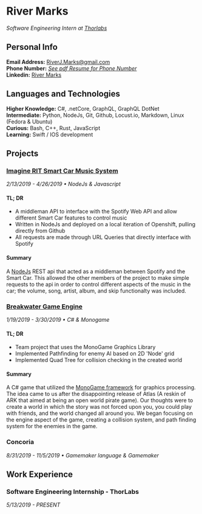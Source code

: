 # River Marks
*Software Engineering Intern at [Thorlabs](https://www.thorlabs.com/)*
## Personal Info
**Email Address:** RiverJ.Marks@gmail.com <br>
**Phone Number:** [*See pdf Resume for Phone Number*](https://github.com/rmarks6767/Resume/blob/master/River-Marks-Resume.pdf) <br>
**Linkedin:** [River Marks](https://www.linkedin.com/in/rivermarks/)
## Languages and Technologies
**Higher Knowledge:** C#, .netCore, GraphQL, GraphQL DotNet <br>
**Intermediate:** Python, NodeJs, Git, Github, Locust.io, Markdown, Linux (Fedora & Ubuntu) <br>
**Curious:** Bash, C++, Rust, JavaScript <br>
**Learning:** Swift / IOS development <br>
## Projects
### [Imagine RIT Smart Car Music System](https://github.com/rmarks6767/music-system) <br> 
*2/13/2019 - 4/26/2019 &bull; NodeJs & Javascript*<br>
#### TL; DR
* A middleman API to interface with the Spotify Web API and allow different Smart Car features to control music
* Written in NodeJs and deployed on a local iteration of Openshift, pulling directly from Github
* All requests are made through URL Queries that directly interface with Spotify
#### Summary
A [NodeJs](https://nodejs.org/) REST api that acted as a middleman between Spotify and the Smart Car.  This allowed the other members of the project to make simple requests to the api in order to control different aspects of the music in the car; the volume, song, artist, album, and skip functionalty was included.    
### [Breakwater Game Engine](https://github.com/rmarks6767/Breakwater) 
*1/19/2019 - 3/30/2019 &bull; C# & Monogame*<br>
#### TL; DR
* Team project that uses the MonoGame Graphics Library
* Implemented Pathfinding for enemy AI based on 2D 'Node' grid
* Implemented Quad Tree for collision checking in the created world
#### Summary
A C# game that utilized the [MonoGame framework](http://www.monogame.net/) for graphics processing.  The idea came to us after the disappointing release of Atlas (A reskin of ARK that aimed at being an open world pirate game).  Our thoughts were to create a world in which the story was not forced upon you, you could play with friends, and the world changed all around you.  We began focusing on the engine aspect of the game, creating a collision system, and path finding system for the enemies in the game. 
### Concoria
*8/31/2019 - 11/5/2019 &bull; Gamemaker language & Gamemaker*<br>

## Work Experience 
### Software Engineering Internship - ThorLabs
*5/13/2019 - PRESENT*
